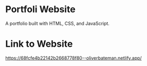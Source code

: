 # Portfoli Website

A portfolio built with HTML, CSS, and JavaScript.

# Link to Website

https://68fcfe4b22142b2668778f80--oliverbateman.netlify.app/
